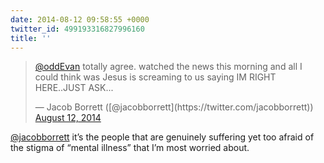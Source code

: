 ```yaml
---
date: 2014-08-12 09:58:55 +0000
twitter_id: 499193316827996160
title: ''
---
```


<blockquote class="twitter-tweet"><p lang="en" dir="ltr"><a href="https://twitter.com/oddEvan?ref_src=twsrc%5Etfw">@oddEvan</a> totally agree. watched the news this morning and all I could think was Jesus is screaming to us saying IM RIGHT HERE..JUST ASK...</p>&mdash; Jacob Borrett ([@jacobborrett](https://twitter.com/jacobborrett)) <a href="https://twitter.com/jacobborrett/status/499192608896602112?ref_src=twsrc%5Etfw">August 12, 2014</a></blockquote>
<script async src="https://platform.twitter.com/widgets.js" charset="utf-8"></script>

[@jacobborrett](https://twitter.com/jacobborrett) it’s the people that are genuinely suffering yet too afraid of the stigma of “mental illness” that I’m most worried about.
